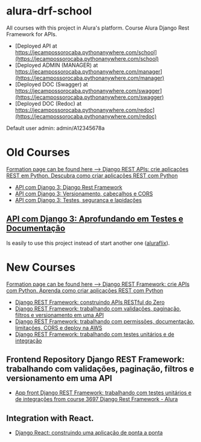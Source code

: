 # alura-drf-school

All courses with this project in Alura's platform.
Course Alura Django Rest Framework for APIs.
- [Deployed API at https://jecampossorocaba.pythonanywhere.com/school](https://jecampossorocaba.pythonanywhere.com/school)
- [Deployed ADMIN (MANAGER) at https://jecampossorocaba.pythonanywhere.com/manager](https://jecampossorocaba.pythonanywhere.com/manager)
- [Deployed DOC (Swagger) at https://jecampossorocaba.pythonanywhere.com/swagger](https://jecampossorocaba.pythonanywhere.com/swagger)
- [Deployed DOC (Redoc) at https://jecampossorocaba.pythonanywhere.com/redoc](https://jecampossorocaba.pythonanywhere.com/redoc)

Default user admin: admin/A12345678a

# Old Courses

[Formation page can be found here --> Django REST APIs: crie aplicações REST em Python. Descubra como criar aplicações REST com Python](https://cursos.alura.com.br/formacao-django-rest-v162494)

- [API com Django 3: Django Rest Framework](https://cursos.alura.com.br/course/api-django-3-rest-framework)
- [API com Django 3: Versionamento, cabeçalhos e CORS](https://cursos.alura.com.br/course/api-django-3-versionamento-cabecalhos-cors)
- [API com Django 3: Testes, segurança e lapidações](https://cursos.alura.com.br/course/api-django-3-testes-seguranca-lapidacoes)

## [API com Django 3: Aprofundando em Testes e Documentação](https://www.alura.com.br/curso-online-api-django-3-testes-documentacao "Developed using another project - Alurafilx") ##

Is easily to use this project instead of start another one ([aluraflix](https://github.com/alura-cursos/drf_teste_documentacao/ "Original Course")).

# New Courses

[Formation page can be found here --> Django REST Framework: crie APIs com Python. Aprenda como criar aplicações REST com Python](https://cursos.alura.com.br/formacao-django-rest)

- [Django REST Framework: construindo APIs RESTful do Zero](https://cursos.alura.com.br/course/django-rest-framework-construindo-apis-restful-zero/)
- [Django REST Framework: trabalhando com validações, paginação, filtros e versionamento em uma API](https://cursos.alura.com.br/course/django-rest-framework-validacoes-paginacao-filtros-versionamento-api)
- [Django REST Framework: trabalhando com permissões, documentação, limitações, CORS e deploy na AWS](https://cursos.alura.com.br/course/django-rest-framework-permissoes-documentacao-limitacoes-cors-deploy-aws)
- [Django REST Framework: trabalhando com testes unitários e de integração](https://cursos.alura.com.br/course/django-rest-framework-trabalhando-testes-unitarios-integracao)

## Frontend Repository Django REST Framework: trabalhando com validações, paginação, filtros e versionamento em uma API

- [App front Django REST Framework: trabalhando com testes unitários e de integrações from course 3697 Django Rest Framework - Alura](git@github.com:alura-cursos/3697-django-frontend.git)

## Integration with React.

- [Django React: construindo uma aplicação de ponta a ponta](https://cursos.alura.com.br/course/django-react-aplicacao-ponta-a-ponta)
